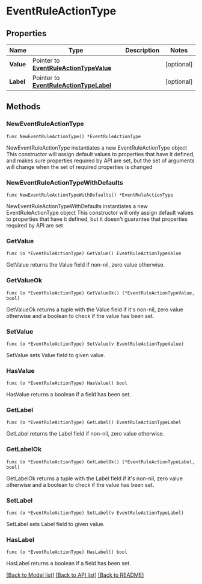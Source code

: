 # EventRuleActionType

## Properties

Name | Type | Description | Notes
------------ | ------------- | ------------- | -------------
**Value** | Pointer to [**EventRuleActionTypeValue**](EventRuleActionTypeValue.md) |  | [optional] 
**Label** | Pointer to [**EventRuleActionTypeLabel**](EventRuleActionTypeLabel.md) |  | [optional] 

## Methods

### NewEventRuleActionType

`func NewEventRuleActionType() *EventRuleActionType`

NewEventRuleActionType instantiates a new EventRuleActionType object
This constructor will assign default values to properties that have it defined,
and makes sure properties required by API are set, but the set of arguments
will change when the set of required properties is changed

### NewEventRuleActionTypeWithDefaults

`func NewEventRuleActionTypeWithDefaults() *EventRuleActionType`

NewEventRuleActionTypeWithDefaults instantiates a new EventRuleActionType object
This constructor will only assign default values to properties that have it defined,
but it doesn't guarantee that properties required by API are set

### GetValue

`func (o *EventRuleActionType) GetValue() EventRuleActionTypeValue`

GetValue returns the Value field if non-nil, zero value otherwise.

### GetValueOk

`func (o *EventRuleActionType) GetValueOk() (*EventRuleActionTypeValue, bool)`

GetValueOk returns a tuple with the Value field if it's non-nil, zero value otherwise
and a boolean to check if the value has been set.

### SetValue

`func (o *EventRuleActionType) SetValue(v EventRuleActionTypeValue)`

SetValue sets Value field to given value.

### HasValue

`func (o *EventRuleActionType) HasValue() bool`

HasValue returns a boolean if a field has been set.

### GetLabel

`func (o *EventRuleActionType) GetLabel() EventRuleActionTypeLabel`

GetLabel returns the Label field if non-nil, zero value otherwise.

### GetLabelOk

`func (o *EventRuleActionType) GetLabelOk() (*EventRuleActionTypeLabel, bool)`

GetLabelOk returns a tuple with the Label field if it's non-nil, zero value otherwise
and a boolean to check if the value has been set.

### SetLabel

`func (o *EventRuleActionType) SetLabel(v EventRuleActionTypeLabel)`

SetLabel sets Label field to given value.

### HasLabel

`func (o *EventRuleActionType) HasLabel() bool`

HasLabel returns a boolean if a field has been set.


[[Back to Model list]](../README.md#documentation-for-models) [[Back to API list]](../README.md#documentation-for-api-endpoints) [[Back to README]](../README.md)


